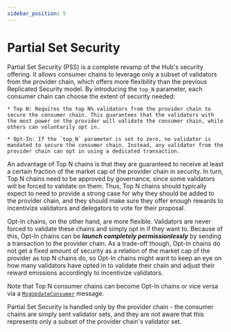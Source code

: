 ```yaml
---
sidebar_position: 5
---
```


# Partial Set Security

Partial Set Security (PSS) is a complete revamp of the Hub's security offering. It allows consumer chains to leverage only a subset of validators from the provider chain, which offers more flexibility than the previous Replicated Security model. By introducing the `top_N` parameter, each consumer chain can choose the extent of security needed:

    * Top N: Requires the top N% validators from the provider chain to secure the consumer chain. This guarantees that the validators with the most power on the provider will validate the consumer chain, while others can voluntarily opt in.

    * Opt-In: If the `top_N` parameter is set to zero, no validator is mandated to secure the consumer chain. Instead, any validator from the provider chain can opt in using a dedicated transaction.

An advantage of Top N chains is that they are guaranteed to receive at least a certain fraction of the market cap of the provider chain in security. 
In turn, Top N chains need to be approved by governance, since some validators will be forced to validate on them. 
Thus, Top N chains should typically expect to need to provide a strong case for why they should be added to the provider chain, and they should make sure they offer enough rewards to incentivize validators and delegators to vote for their proposal.

Opt-In chains, on the other hand, are more flexible. 
Validators are never forced to validate these chains and simply opt in if they want to. 
Because of this, Opt-In chains can be **_launch completely permissionlessly_** by sending a transaction to the provider chain. 
As a trade-off though, Opt-In chains do not get a fixed amount of security as a relation of the market cap of the provider as top N chains do, so Opt-In chains might want to keep an eye on how many validators have opted in to validate their chain and adjust their reward emissions accordingly to incentivize validators.

Note that Top N consumer chains can become Opt-In chains or vice versa via a [`MsgUpdateConsumer`](./permissionless.md) message.

Partial Set Security is handled only by the provider chain - the consumer chains are simply sent validator sets, and they are not aware that this represents only a subset of the provider chain's validator set.
